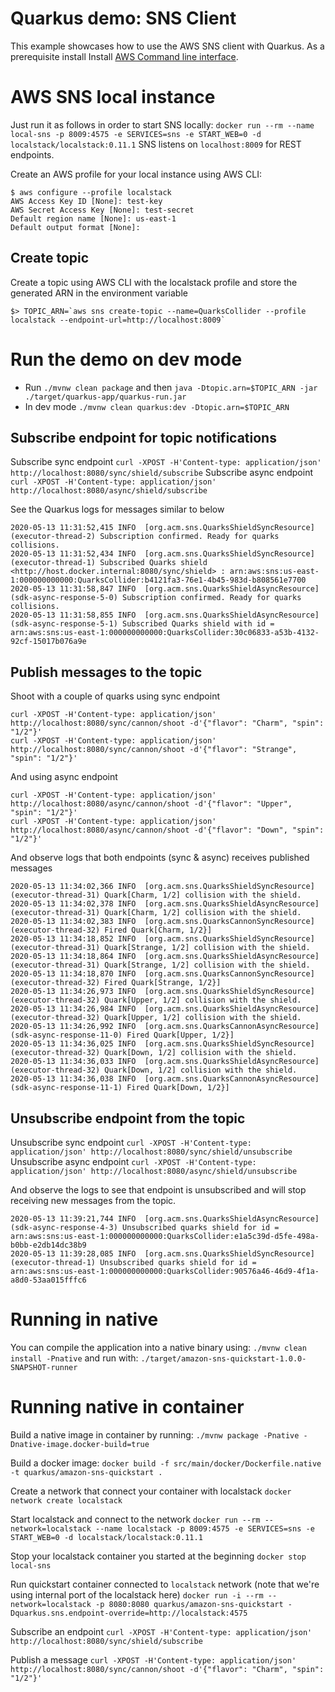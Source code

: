 # Quarkus demo: SNS Client

This example showcases how to use the AWS SNS client with Quarkus. As a prerequisite install Install [AWS Command line interface](https://docs.aws.amazon.com/cli/latest/userguide/cli-chap-install.html).

# AWS SNS local instance

 Just run it as follows in order to start SNS locally:
`docker run --rm --name local-sns -p 8009:4575 -e SERVICES=sns -e START_WEB=0 -d localstack/localstack:0.11.1`
SNS listens on `localhost:8009` for REST endpoints.

Create an AWS profile for your local instance using AWS CLI:

```
$ aws configure --profile localstack
AWS Access Key ID [None]: test-key
AWS Secret Access Key [None]: test-secret
Default region name [None]: us-east-1
Default output format [None]:
```

## Create topic
Create a topic using AWS CLI with the localstack profile and store the generated ARN in the environment variable
```
$> TOPIC_ARN=`aws sns create-topic --name=QuarksCollider --profile localstack --endpoint-url=http://localhost:8009`
```

# Run the demo on dev mode
- Run `./mvnw clean package` and then `java -Dtopic.arn=$TOPIC_ARN -jar ./target/quarkus-app/quarkus-run.jar`
- In dev mode `./mvnw clean quarkus:dev -Dtopic.arn=$TOPIC_ARN`

## Subscribe endpoint for topic notifications
Subscribe sync endpoint
`curl -XPOST -H'Content-type: application/json' http://localhost:8080/sync/shield/subscribe`
Subscribe async endpoint
`curl -XPOST -H'Content-type: application/json' http://localhost:8080/async/shield/subscribe`

See the Quarkus logs for messages similar to below
```
2020-05-13 11:31:52,415 INFO  [org.acm.sns.QuarksShieldSyncResource] (executor-thread-2) Subscription confirmed. Ready for quarks collisions.
2020-05-13 11:31:52,434 INFO  [org.acm.sns.QuarksShieldSyncResource] (executor-thread-1) Subscribed Quarks shield <http://host.docker.internal:8080/sync/shield> : arn:aws:sns:us-east-1:000000000000:QuarksCollider:b4121fa3-76e1-4b45-983d-b808561e7700 
2020-05-13 11:31:58,847 INFO  [org.acm.sns.QuarksShieldAsyncResource] (sdk-async-response-5-0) Subscription confirmed. Ready for quarks collisions.
2020-05-13 11:31:58,855 INFO  [org.acm.sns.QuarksShieldAsyncResource] (sdk-async-response-5-1) Subscribed Quarks shield with id = arn:aws:sns:us-east-1:000000000000:QuarksCollider:30c06833-a53b-4132-92cf-15017b076a9e
```

## Publish messages to the topic
Shoot with a couple of quarks using sync endpoint
```
curl -XPOST -H'Content-type: application/json' http://localhost:8080/sync/cannon/shoot -d'{"flavor": "Charm", "spin": "1/2"}'
curl -XPOST -H'Content-type: application/json' http://localhost:8080/sync/cannon/shoot -d'{"flavor": "Strange", "spin": "1/2"}'
```
And using async endpoint
```
curl -XPOST -H'Content-type: application/json' http://localhost:8080/async/cannon/shoot -d'{"flavor": "Upper", "spin": "1/2"}'
curl -XPOST -H'Content-type: application/json' http://localhost:8080/async/cannon/shoot -d'{"flavor": "Down", "spin": "1/2"}'
```

And observe logs that both endpoints (sync & async) receives published messages
```
2020-05-13 11:34:02,366 INFO  [org.acm.sns.QuarksShieldSyncResource] (executor-thread-31) Quark[Charm, 1/2] collision with the shield.
2020-05-13 11:34:02,378 INFO  [org.acm.sns.QuarksShieldAsyncResource] (executor-thread-31) Quark[Charm, 1/2] collision with the shield.
2020-05-13 11:34:02,383 INFO  [org.acm.sns.QuarksCannonSyncResource] (executor-thread-32) Fired Quark[Charm, 1/2}]
2020-05-13 11:34:18,852 INFO  [org.acm.sns.QuarksShieldSyncResource] (executor-thread-31) Quark[Strange, 1/2] collision with the shield.
2020-05-13 11:34:18,864 INFO  [org.acm.sns.QuarksShieldAsyncResource] (executor-thread-31) Quark[Strange, 1/2] collision with the shield.
2020-05-13 11:34:18,870 INFO  [org.acm.sns.QuarksCannonSyncResource] (executor-thread-32) Fired Quark[Strange, 1/2}]
2020-05-13 11:34:26,973 INFO  [org.acm.sns.QuarksShieldSyncResource] (executor-thread-32) Quark[Upper, 1/2] collision with the shield.
2020-05-13 11:34:26,984 INFO  [org.acm.sns.QuarksShieldAsyncResource] (executor-thread-32) Quark[Upper, 1/2] collision with the shield.
2020-05-13 11:34:26,992 INFO  [org.acm.sns.QuarksCannonAsyncResource] (sdk-async-response-11-0) Fired Quark[Upper, 1/2}]
2020-05-13 11:34:36,025 INFO  [org.acm.sns.QuarksShieldSyncResource] (executor-thread-32) Quark[Down, 1/2] collision with the shield.
2020-05-13 11:34:36,033 INFO  [org.acm.sns.QuarksShieldAsyncResource] (executor-thread-32) Quark[Down, 1/2] collision with the shield.
2020-05-13 11:34:36,038 INFO  [org.acm.sns.QuarksCannonAsyncResource] (sdk-async-response-11-1) Fired Quark[Down, 1/2}]

```

## Unsubscribe endpoint from the topic
Unsubscribe sync endpoint
`curl -XPOST -H'Content-type: application/json' http://localhost:8080/sync/shield/unsubscribe`
Unsubscribe async endpoint
`curl -XPOST -H'Content-type: application/json' http://localhost:8080/async/shield/unsubscribe`

And observe the logs to see that endpoint is unsubscribed and will stop receiving new messages from the topic.
```
2020-05-13 11:39:21,744 INFO  [org.acm.sns.QuarksShieldAsyncResource] (sdk-async-response-4-3) Unsubscribed quarks shield for id = arn:aws:sns:us-east-1:000000000000:QuarksCollider:e1a5c39d-d5fe-498a-b0bb-e2db14dc38b9
2020-05-13 11:39:28,085 INFO  [org.acm.sns.QuarksShieldSyncResource] (executor-thread-1) Unsubscribed quarks shield for id = arn:aws:sns:us-east-1:000000000000:QuarksCollider:90576a46-46d9-4f1a-a8d0-53aa015fffc6
```

# Running in native
You can compile the application into a native binary using:
`./mvnw clean install -Pnative`
and run with:
`./target/amazon-sns-quickstart-1.0.0-SNAPSHOT-runner` 

# Running native in container

Build a native image in container by running:
`./mvnw package -Pnative -Dnative-image.docker-build=true`

Build a docker image:
`docker build -f src/main/docker/Dockerfile.native -t quarkus/amazon-sns-quickstart .`

Create a network that connect your container with localstack
`docker network create localstack`

Start localstack and connect to the network
`docker run --rm --network=localstack --name localstack -p 8009:4575 -e SERVICES=sns -e START_WEB=0 -d localstack/localstack:0.11.1`

Stop your localstack container you started at the beginning
`docker stop local-sns`

Run quickstart container connected to `localstack` network (note that we're using internal port of the localstack here)
`docker run -i --rm --network=localstack -p 8080:8080 quarkus/amazon-sns-quickstart -Dquarkus.sns.endpoint-override=http://localstack:4575`

Subscribe an endpoint
`curl -XPOST -H'Content-type: application/json' http://localhost:8080/sync/shield/subscribe`

Publish a message
`curl -XPOST -H'Content-type: application/json' http://localhost:8080/sync/cannon/shoot -d'{"flavor": "Charm", "spin": "1/2"}'`

